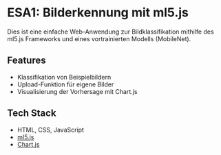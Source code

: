 # ESA1: Bilderkennung mit ml5.js

Dies ist eine einfache Web-Anwendung zur Bildklassifikation mithilfe des ml5.js Frameworks und eines vortrainierten Modells (MobileNet).

## Features

- Klassifikation von Beispielbildern
- Upload-Funktion für eigene Bilder
- Visualisierung der Vorhersage mit Chart.js

## Tech Stack

- HTML, CSS, JavaScript
- [ml5.js](https://ml5js.org/)
- [Chart.js](https://www.chartjs.org/)
